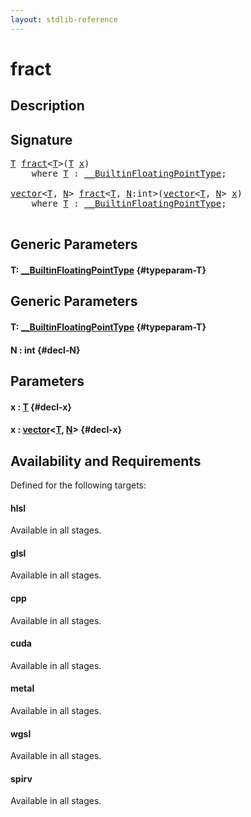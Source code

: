 ```yaml
---
layout: stdlib-reference
---
```


# fract

## Description





## Signature 

<pre>
<a href="/stdlib-reference/global-decls/fract#typeparam-T" class="code_type">T</a> <a href="/stdlib-reference/global-decls/fract">fract</a>&lt;<a href="/stdlib-reference/global-decls/fract#typeparam-T" class="code_type">T</a>&gt;(<a href="/stdlib-reference/global-decls/fract#typeparam-T" class="code_type">T</a> <a href="/stdlib-reference/global-decls/fract#decl-x" class="code_param">x</a>)
    <span class='code_keyword'>where</span> <a href="/stdlib-reference/global-decls/fract#typeparam-T" class="code_type">T</a> : <a href="/stdlib-reference/interfaces/BuiltinFloatingPointType/index" class="code_type">__BuiltinFloatingPointType</a>;

<a href="/stdlib-reference/types/vector/index" class="code_type">vector</a>&lt;<a href="/stdlib-reference/global-decls/fract#typeparam-T" class="code_type">T</a>, <a href="/stdlib-reference/global-decls/fract#decl-N" class="code_var">N</a>&gt; <a href="/stdlib-reference/global-decls/fract">fract</a>&lt;<a href="/stdlib-reference/global-decls/fract#typeparam-T" class="code_type">T</a>, <a href="/stdlib-reference/global-decls/fract#decl-N" class="code_var">N</a>:<span class="code_keyword">int</span>&gt;(<a href="/stdlib-reference/types/vector/index" class="code_type">vector</a>&lt;<a href="/stdlib-reference/global-decls/fract#typeparam-T" class="code_type">T</a>, <a href="/stdlib-reference/global-decls/fract#decl-N" class="code_var">N</a>&gt; <a href="/stdlib-reference/global-decls/fract#decl-x" class="code_param">x</a>)
    <span class='code_keyword'>where</span> <a href="/stdlib-reference/global-decls/fract#typeparam-T" class="code_type">T</a> : <a href="/stdlib-reference/interfaces/BuiltinFloatingPointType/index" class="code_type">__BuiltinFloatingPointType</a>;

</pre>

## Generic Parameters

#### T: [\_\_BuiltinFloatingPointType](/stdlib-reference/interfaces/BuiltinFloatingPointType/index) {#typeparam-T}

## Generic Parameters

#### T: [\_\_BuiltinFloatingPointType](/stdlib-reference/interfaces/BuiltinFloatingPointType/index) {#typeparam-T}
#### N  : int {#decl-N}

## Parameters

#### x  : [T](/stdlib-reference/global-decls/fract#typeparam-T) {#decl-x}
#### x  : [vector](/stdlib-reference/types/vector/index)\<[T](/stdlib-reference/types/vector/index#typeparam-T), [N](/stdlib-reference/types/vector/index#decl-N)\> {#decl-x}

## Availability and Requirements

Defined for the following targets:

#### hlsl
Available in all stages.

#### glsl
Available in all stages.

#### cpp
Available in all stages.

#### cuda
Available in all stages.

#### metal
Available in all stages.

#### wgsl
Available in all stages.

#### spirv
Available in all stages.



